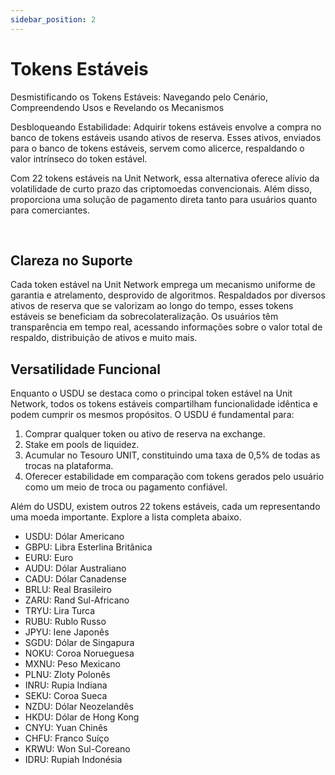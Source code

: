 ```yaml
---
sidebar_position: 2
---
```


# Tokens Estáveis

Desmistificando os Tokens Estáveis: Navegando pelo Cenário, Compreendendo Usos e Revelando os Mecanismos

Desbloqueando Estabilidade: Adquirir tokens estáveis envolve a compra no banco de tokens estáveis usando ativos de reserva. Esses ativos, enviados para o banco de tokens estáveis, servem como alicerce, respaldando o valor intrínseco do token estável.

Com 22 tokens estáveis na Unit Network, essa alternativa oferece alívio da volatilidade de curto prazo das criptomoedas convencionais. Além disso, proporciona uma solução de pagamento direta tanto para usuários quanto para comerciantes.

<br />

## Clareza no Suporte

Cada token estável na Unit Network emprega um mecanismo uniforme de garantia e atrelamento, desprovido de algoritmos. Respaldados por diversos ativos de reserva que se valorizam ao longo do tempo, esses tokens estáveis se beneficiam da sobrecolateralização. Os usuários têm transparência em tempo real, acessando informações sobre o valor total de respaldo, distribuição de ativos e muito mais.

## Versatilidade Funcional

Enquanto o USDU se destaca como o principal token estável na Unit Network, todos os tokens estáveis compartilham funcionalidade idêntica e podem cumprir os mesmos propósitos. O USDU é fundamental para:

1. Comprar qualquer token ou ativo de reserva na exchange.
2. Stake em pools de liquidez.
3. Acumular no Tesouro UNIT, constituindo uma taxa de 0,5% de todas as trocas na plataforma.
4. Oferecer estabilidade em comparação com tokens gerados pelo usuário como um meio de troca ou pagamento confiável.

Além do USDU, existem outros 22 tokens estáveis, cada um representando uma moeda importante. Explore a lista completa abaixo.

- USDU: Dólar Americano
- GBPU: Libra Esterlina Britânica
- EURU: Euro
- AUDU: Dólar Australiano
- CADU: Dólar Canadense
- BRLU: Real Brasileiro
- ZARU: Rand Sul-Africano
- TRYU: Lira Turca
- RUBU: Rublo Russo
- JPYU: Iene Japonês
- SGDU: Dólar de Singapura
- NOKU: Coroa Norueguesa
- MXNU: Peso Mexicano
- PLNU: Zloty Polonês
- INRU: Rupia Indiana
- SEKU: Coroa Sueca
- NZDU: Dólar Neozelandês
- HKDU: Dólar de Hong Kong
- CNYU: Yuan Chinês
- CHFU: Franco Suíço
- KRWU: Won Sul-Coreano
- IDRU: Rupiah Indonésia
